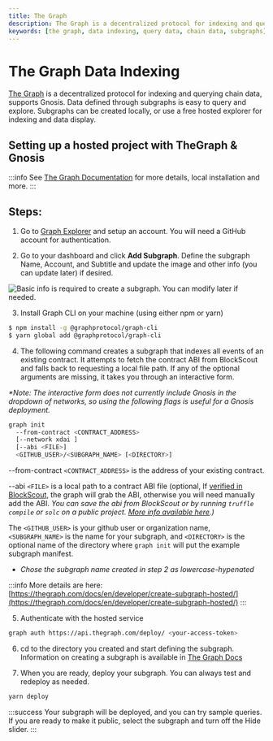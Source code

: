 ```yaml
---
title: The Graph
description: The Graph is a decentralized protocol for indexing and querying chain data, supports Gnosis. 
keywords: [the graph, data indexing, query data, chain data, subgraphs]
---
```


# The Graph Data Indexing

[The Graph](https://thegraph.com/) is a decentralized protocol for indexing and querying chain data, supports Gnosis. Data defined through subgraphs is easy to query and explore. Subgraphs can be created locally, or use a free hosted explorer for indexing and data display.

## Setting up a hosted project with TheGraph & Gnosis

:::info
See [The Graph Documentation](https://thegraph.com/docs/en/) for more details, local installation and more.
:::

## Steps:

1) Go to [Graph Explorer](https://thegraph.com/explorer/) and setup an account. You will need a GitHub account for authentication.

2) Go to your dashboard and click **Add Subgraph**. Define the subgraph Name, Account, and Subtitle and update the image and other info (you can update later) if desired.


![Basic info is required to create a subgraph. You can modify later if needed.](/img/tools/xdai-graph.png)

3) Install Graph CLI on your machine (using either npm or yarn)

```bash
$ npm install -g @graphprotocol/graph-cli
$ yarn global add @graphprotocol/graph-cli
```

4) The following command creates a subgraph that indexes all events of an existing contract. It attempts to fetch the contract ABI from BlockScout and falls back to requesting a local file path. If any of the optional arguments are missing, it takes you through an interactive form.

_*Note: The interactive form does not currently include Gnosis in the dropdown of networks, so using the following flags is useful for a Gnosis deployment._

```bash
graph init
  --from-contract <CONTRACT_ADDRESS>
  [--network xdai ]
  [--abi <FILE>]
  <GITHUB_USER>/<SUBGRAPH_NAME> [<DIRECTORY>]
```

--from-contract `<CONTRACT_ADDRESS>` is the address of your existing contract.

--abi `<FILE>` is a local path to a contract ABI file (optional, If [verified in BlockScout](https://docs.blockscout.com/for-users/smart-contract-interaction/verifying-a-smart-contract), the graph will grab the ABI, otherwise you will need manually add the ABI. _You can save the abi from BlockScout or by running `truffle compile` or `solc` on a public project._ [_More info available here_](https://thegraph.com/docs/en/developing/creating-a-subgraph/)_.)_

The `<GITHUB_USER>` is your github user or organization name, `<SUBGRAPH_NAME>` is the name for your subgraph, and `<DIRECTORY>` is the optional name of the directory where `graph init` will put the example subgraph manifest.

* _Chose the subgraph name created in step 2 as lowercase-hypenated_

:::info
More details are here: [https://thegraph.com/docs/en/developer/create-subgraph-hosted/](https://thegraph.com/docs/en/developer/create-subgraph-hosted/)
:::

5)  Authenticate with the hosted service

```bash
graph auth https://api.thegraph.com/deploy/ <your-access-token>
```

6) cd to the directory you created and start defining the subgraph. Information on creating a subgraph is available in [The Graph Docs](https://thegraph.com/docs/en/developing/creating-a-subgraph/)

7) When you are ready, deploy your subgraph. You can always test and redeploy as needed.

```bash
yarn deploy
```

:::success
Your subgraph will be deployed, and you can try sample queries. If you are ready to make it public, select the subgraph and turn off the Hide slider.
:::